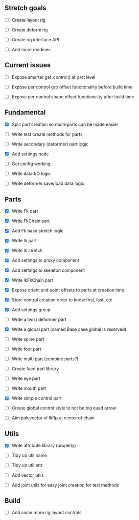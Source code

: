 ## Stretch goals
- [ ] Create layout rig
- [ ] Create deform rig
- [ ] Create rig interface API
- [ ] Add more readmes


## Current issues
- [ ] Expose smarter get_control() at part level
- [ ] Expose per control grp offset functionality before build time
- [ ] Expose per control shape offset functionality after build time


## Fundamental
- [x] Split part creation so multi-parts can be made easier
- [ ] Write test create methods for parts
- [ ] Write secondary (deformer) part logic
- [x] Add settings node
- [ ] Get config working
- [ ] Write data I/O logic
- [ ] Write deformer save/load data logic


## Parts
- [x] Write Fk part
- [x] Write FkChain part
- [x] Add Fk base stretch logic
- [x] Write Ik part
- [x] Write Ik stretch
- [x] Add settings to proxy component
- [x] Add settings to skeleton component
- [x] Write IkFkChain part
- [x] Expose orient and point offsets to parts at creation time
- [x] Store control creation order to know first, last, etc
- [x] Add settings group
- [ ] Write a twist deformer part
- [x] Write a global part (named Base case global is reserved)
- [ ] Write spine part
- [ ] Write foot part
- [ ] Write multi part (combine parts?)
- [ ] Create face part library
- [ ] Write eye part
- [ ] Write mouth part
- [x] Write simple control part
- [ ] Create global control style to not be big quad arrow
- [ ] Aim polevector of IkRp at center of chain


## Utils
- [x] Write attribute library (properly)
- [ ] Tidy up util.name 
- [ ] Tidy up util.attr
- [ ] Add vector utils
- [ ] Add joint utils for easy joint creation for test methods


## Build
- [ ] Add some more rig layout controls
